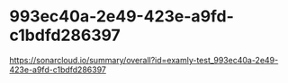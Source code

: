 # 993ec40a-2e49-423e-a9fd-c1bdfd286397
https://sonarcloud.io/summary/overall?id=examly-test_993ec40a-2e49-423e-a9fd-c1bdfd286397

